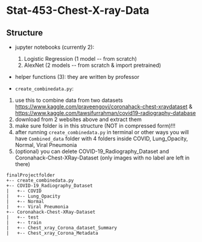 # Stat-453-Chest-X-ray-Data


## Structure
- jupyter notebooks (currently 2):
  1. Logistic Regression (1 model -- from scratch)
  2. AlexNet (2 models -- from scratch & import pretrained)

- helper functions (3): they are written by professor

- ```create_combinedata.py```:

1. use this to combine data from two datasets https://www.kaggle.com/praveengovi/coronahack-chest-xraydataset & https://www.kaggle.com/tawsifurrahman/covid19-radiography-database
2. download from 2 websites above and extract them
3. make sure folder is in this structure (NOT in compressed form)!!!
4. after running ```create_combinedata.py``` in terminal or other ways you will have ```Combined_data``` folder with 4 folders inside COVID, Lung_Opacity, Normal, Viral Pneumonia
5. (optional) you can delete COVID-19_Radiography_Dataset and Coronahack-Chest-XRay-Dataset (only images with no label are left in there)

```
finalProjectfolder
+-- create_combinedata.py
+-- COVID-19_Radiography_Dataset
|   +-- COVID
|   +-- Lung_Opacity
|   +-- Normal
|   +-- Viral Pneumonia
+-- Coronahack-Chest-XRay-Dataset
|   +-- test
|   +-- train
|   +-- Chest_xray_Corona_dataset_Summary
|   +-- Chest_xray_Corona_Metadata


```
